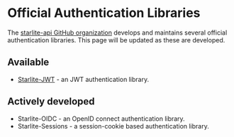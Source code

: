 # Official Authentication Libraries

The [starlite-api GitHub organization](https://github.com/starlite-api) develops and maintains several official
authentication libraries. This page will be updated as these are developed.

## Available

- [Starlite-JWT](https://github.com/starlite-api/starlite-jwt) - an JWT authentication library.

## Actively developed

- Starlite-OIDC - an OpenID connect authentication library.
- Starlite-Sessions - a session-cookie based authentication library.
